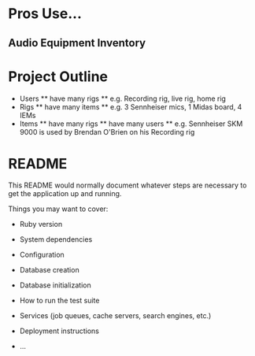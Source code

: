 # Pros Use... 
## Audio Equipment Inventory

# Project Outline
* Users
** have many rigs
** e.g. Recording rig, live rig, home rig
* Rigs
** have many items
** e.g. 3 Sennheiser mics, 1 Midas board, 4 IEMs
* Items
** have many rigs 
** have many users
** e.g. Sennheiser SKM 9000 is used by Brendan O'Brien on his Recording rig

# README

This README would normally document whatever steps are necessary to get the
application up and running.

Things you may want to cover:

* Ruby version

* System dependencies

* Configuration

* Database creation

* Database initialization

* How to run the test suite

* Services (job queues, cache servers, search engines, etc.)

* Deployment instructions

* ...
